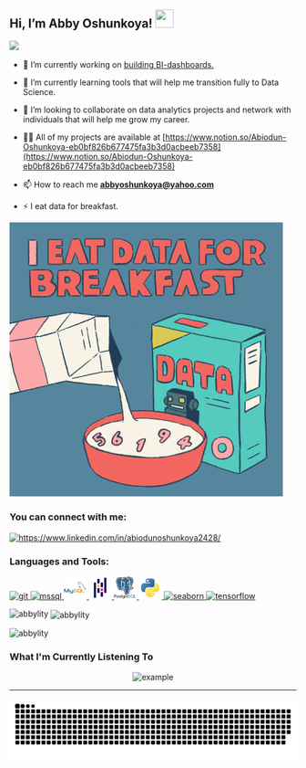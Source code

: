 ## Hi, I’m Abby Oshunkoya! <img src = "https://raw.githubusercontent.com/MartinHeinz/MartinHeinz/master/wave.gif" width = 32px height = 32px> 
<p>
  <a href="https://github.com/DenverCoder1/readme-typing-svg"><img src="https://readme-typing-svg.herokuapp.com?&font=IBM+Plex+Sans&color=abcdef&size=20&lines=Welcome+to+my+GitHub+Profile!;I'm+a+Data+Analyst!" /></a>
</p>

- 🔭 I’m currently working on [building BI-dashboards.](https://www.notion.so/Superstore-Dashboard-1d79e37365e44370bebd52b22c639f5f)

- 🌱 I’m currently learning tools that will help me transition fully to Data Science.

- 👯 I’m looking to collaborate on data analytics projects and network with individuals that will help me grow my career.

- 👨‍💻 All of my projects are available at [https://www.notion.so/Abiodun-Oshunkoya-eb0bf826b677475fa3b3d0acbeeb7358](https://www.notion.so/Abiodun-Oshunkoya-eb0bf826b677475fa3b3d0acbeeb7358)

- 📫 How to reach me **abbyoshunkoya@yahoo.com**

- ⚡ I eat data for breakfast.



![](https://github.com/Abbylity/Abbylity/blob/main/giphy.gif)

<h3 align="left">You can connect with me:</h3>
<p align="left">
<a href="https://linkedin.com/in/https://www.linkedin.com/in/abiodunoshunkoya2428/" target="blank"><img align="center" src="https://raw.githubusercontent.com/rahuldkjain/github-profile-readme-generator/master/src/images/icons/Social/linked-in-alt.svg" alt="https://www.linkedin.com/in/abiodunoshunkoya2428/" height="30" width="40" /></a>
</p>

<h3 align="left">Languages and Tools:</h3>
<p align="left"> <a href="https://git-scm.com/" target="_blank" rel="noreferrer"> <img src="https://www.vectorlogo.zone/logos/git-scm/git-scm-icon.svg" alt="git" width="40" height="40"/> </a> <a href="https://www.microsoft.com/en-us/sql-server" target="_blank" rel="noreferrer"> <img src="https://www.svgrepo.com/show/303229/microsoft-sql-server-logo.svg" alt="mssql" width="40" height="40"/> </a> <a href="https://www.mysql.com/" target="_blank" rel="noreferrer"> <img src="https://raw.githubusercontent.com/devicons/devicon/master/icons/mysql/mysql-original-wordmark.svg" alt="mysql" width="40" height="40"/> </a> <a href="https://pandas.pydata.org/" target="_blank" rel="noreferrer"> <img src="https://raw.githubusercontent.com/devicons/devicon/2ae2a900d2f041da66e950e4d48052658d850630/icons/pandas/pandas-original.svg" alt="pandas" width="40" height="40"/> </a> <a href="https://www.postgresql.org" target="_blank" rel="noreferrer"> <img src="https://raw.githubusercontent.com/devicons/devicon/master/icons/postgresql/postgresql-original-wordmark.svg" alt="postgresql" width="40" height="40"/> </a> <a href="https://www.python.org" target="_blank" rel="noreferrer"> <img src="https://raw.githubusercontent.com/devicons/devicon/master/icons/python/python-original.svg" alt="python" width="40" height="40"/> </a> <a href="https://seaborn.pydata.org/" target="_blank" rel="noreferrer"> <img src="https://seaborn.pydata.org/_images/logo-mark-lightbg.svg" alt="seaborn" width="40" height="40"/> </a> <a href="https://www.tensorflow.org" target="_blank" rel="noreferrer"> <img src="https://www.vectorlogo.zone/logos/tensorflow/tensorflow-icon.svg" alt="tensorflow" width="40" height="40"/> </a> </p>

<p><img align="left" src="https://github-readme-stats.vercel.app/api/top-langs?username=abbylity&show_icons=true&locale=en&layout=compact" alt="abbylity" /></p>

<p>&nbsp;<img align="center" src="https://github-readme-stats.vercel.app/api?username=abbylity&show_icons=true&locale=en" alt="abbylity" /></p>

<p><img align="center" src="https://github-readme-streak-stats.herokuapp.com/?user=abbylity&" alt="abbylity" /></p>

### What I'm Currently Listening To


<p align="center">
  <img src="https://spotify-github-profile.vercel.app/api/view?uid=thiei724elvwcervp1qpymi9m&cover_image=true&theme=default&bar_color=18cd1b&bar_color_cover=false" 
      alt="example"> 
</p>
   

----

<p align="center">
  <img  src="https://raw.githubusercontent.com/Elanza-48/Elanza-48/main/resources/img/github-contribution-grid-snake.svg"
    alt="example" />
</p>



